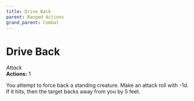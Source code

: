 ```yaml
---
title: Drive Back
parent: Ranged Actions
grand_parent: Combat
---
```


# Drive Back
*Attack*<br>
**Actions:** 1

You attempt to force back a standing creature. Make an attack roll with -1d. If it hits, then the target backs away from you by 5 feet.

